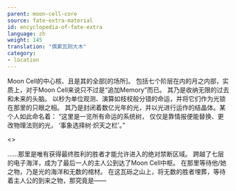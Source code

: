 ```yaml
---
parent: moon-cell-core
source: fate-extra-material
id: encyclopedia-of-fate-extra
language: zh
weight: 145
translation: "偶累瓦刚大木"
category:
- location
---
```


Moon Cell的中心核、且是其的全部[的场所]。
包括七个阶层在内的月之内部，实质上，对于Moon Cell来说只不过是“追加Memory”而已。
其乃是收纳无限的过去和未来的头脑。
以秒为单位观测、演算如枝杈般分错的命运，并将它们作为光锁在那里的只眼之相。
其乃是封闭着数亿光年的光，并以光进行运作的结晶体。某个人如此命名着：
“这里是一览所有命运的系统树，
仅仅是靠情报便能替换、更改物理法则的光，
‘事象选择树·炽天之栏’。”

<>

……那里是唯有获得最终胜利的胜者才能允许进入的绝对禁断区域。
跨越了七层的电子海洋，成为了最后一人的主人公到达了Moon Cell中枢。
在那里等待他/她之物，乃是光的海洋和无数的棺材。
在这瓦砾之山上，将无数的胜者埋葬，等待着主人公的到来之物，那究竟是——
